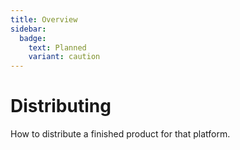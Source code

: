 ```yaml
---
title: Overview
sidebar:
  badge:
    text: Planned
    variant: caution
---
```


# Distributing

How to distribute a finished product for that platform.
